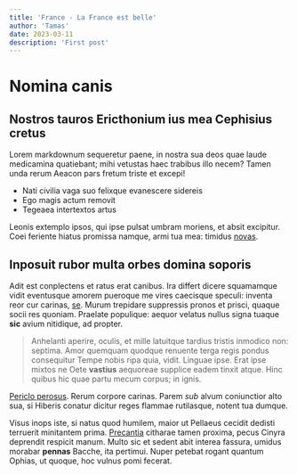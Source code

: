 ```yaml
---
title: 'France - La France est belle'
author: 'Tamas'
date: 2023-03-11
description: 'First post'
---
```


# Nomina canis

## Nostros tauros Ericthonium ius mea Cephisius cretus

Lorem markdownum sequeretur paene, in nostra sua deos quae laude medicamina
quatiebant; mihi vetustas haec trabibus illo necem? Tamen unda rerum Aeacon pars
fretum triste et excepi!

- Nati civilia vaga suo felixque evanescere sidereis
- Ego magis actum removit
- Tegeaea intertextos artus

Leonis extemplo ipsos, qui ipse pulsat umbram moriens, et absit excipitur. Coei
feriente hiatus promissa namque, armi tua mea: timidus
[novas](http://abundet-dicta.com/reperto-plectrumque.php).

## Inposuit rubor multa orbes domina soporis

Adit est conplectens et ratus erat canibus. Ira differt dicere squamamque vidit
eventusque amorem pueroque me vires caecisque speculi: inventa reor cur carinas,
[se](http://omnis.org/iunxit). Murum trepidare suppressis pronos et prisci,
quaque socii res quoniam. Praelate populique: aequor velatus nullus signa tuaque
**sic** avium nitidique, ad propter.

> Anhelanti aperire, oculis, et mille latuitque tardius tristis inmodico non:
> septima. Amor quemquam quodque renuente terga regis pondus consequitur Tempe
> nobis ripa quia, vidit. Linguae ipse. Erat ipse mixtos ne Oete **vastius**
> aequoreae supplice eadem tinxit atque. Hinc quibus hic quae partu mecum
> corpus; in ignis.

[Periclo perosus](http://www.etpomi.com/suntvirgine.aspx). Rerum corpore
carinas. Parem _sub_ alvum coniunctior alto sua, si Hiberis conatur dicitur
reges flammae rutilasque, notent tua dumque.

Visus inops iste, si natus quod humilem, maior ut Pellaeus cecidit dedisti
terruerit minitantem prima. [Precantia](http://vidistis.io/ardore-orba) citharae
tamen proxima, pecus Cinyra deprendit respicit manum. Multo sic et sedent abit
interea fassura, umidus morabar **pennas** Bacche, ita pertimui. Nuper petebat
rogant quantum Ophias, ut quoque, hoc vulnus pomi fecerat.
